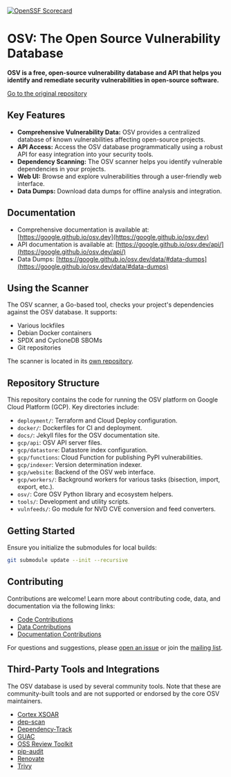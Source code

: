 [![OpenSSF Scorecard](https://api.securityscorecards.dev/projects/github.com/google/osv.dev/badge)](https://scorecard.dev/viewer/?uri=github.com/google/osv.dev)

# OSV: The Open Source Vulnerability Database

**OSV is a free, open-source vulnerability database and API that helps you identify and remediate security vulnerabilities in open-source software.**

[Go to the original repository](https://github.com/google/osv.dev)

## Key Features

*   **Comprehensive Vulnerability Data:** OSV provides a centralized database of known vulnerabilities affecting open-source projects.
*   **API Access:** Access the OSV database programmatically using a robust API for easy integration into your security tools.
*   **Dependency Scanning:** The OSV scanner helps you identify vulnerable dependencies in your projects.
*   **Web UI:** Browse and explore vulnerabilities through a user-friendly web interface.
*   **Data Dumps:** Download data dumps for offline analysis and integration.

## Documentation

*   Comprehensive documentation is available at: [https://google.github.io/osv.dev](https://google.github.io/osv.dev)
*   API documentation is available at: [https://google.github.io/osv.dev/api/](https://google.github.io/osv.dev/api/)
*   Data Dumps: [https://google.github.io/osv.dev/data/#data-dumps](https://google.github.io/osv.dev/data/#data-dumps)

## Using the Scanner

The OSV scanner, a Go-based tool, checks your project's dependencies against the OSV database. It supports:

*   Various lockfiles
*   Debian Docker containers
*   SPDX and CycloneDB SBOMs
*   Git repositories

The scanner is located in its [own repository](https://github.com/google/osv-scanner).

## Repository Structure

This repository contains the code for running the OSV platform on Google Cloud Platform (GCP). Key directories include:

*   `deployment/`: Terraform and Cloud Deploy configuration.
*   `docker/`: Dockerfiles for CI and deployment.
*   `docs/`: Jekyll files for the OSV documentation site.
*   `gcp/api`: OSV API server files.
*   `gcp/datastore`: Datastore index configuration.
*   `gcp/functions`: Cloud Function for publishing PyPI vulnerabilities.
*   `gcp/indexer`: Version determination indexer.
*   `gcp/website`: Backend of the OSV web interface.
*   `gcp/workers/`: Background workers for various tasks (bisection, import, export, etc.).
*   `osv/`: Core OSV Python library and ecosystem helpers.
*   `tools/`: Development and utility scripts.
*   `vulnfeeds/`: Go module for NVD CVE conversion and feed converters.

## Getting Started

Ensure you initialize the submodules for local builds:

```bash
git submodule update --init --recursive
```

## Contributing

Contributions are welcome! Learn more about contributing code, data, and documentation via the following links:

*   [Code Contributions](CONTRIBUTING.md#contributing-code)
*   [Data Contributions](CONTRIBUTING.md#contributing-data)
*   [Documentation Contributions](CONTRIBUTING.md#contributing-documentation)

For questions and suggestions, please [open an issue](https://github.com/google/osv.dev/issues) or join the [mailing list](https://groups.google.com/g/osv-discuss).

## Third-Party Tools and Integrations

The OSV database is used by several community tools. Note that these are community-built tools and are not supported or endorsed by the core OSV maintainers.

*   [Cortex XSOAR](https://github.com/demisto/content)
*   [dep-scan](https://github.com/AppThreat/dep-scan)
*   [Dependency-Track](https://github.com/DependencyTrack/dependency-track)
*   [GUAC](https://github.com/guacsec/guac)
*   [OSS Review Toolkit](https://github.com/oss-review-toolkit/ort)
*   [pip-audit](https://github.com/pypa/pip-audit)
*   [Renovate](https://github.com/renovatebot/renovate)
*   [Trivy](https://github.com/aquasecurity/trivy)